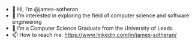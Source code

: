 - 👋 Hi, I’m @james-sotheran
- 👀 I’m interested in exploring the field of computer science and software engineering
- 🌱 I’m a Computer Science Graduate from the University of Leeds
- 📫 How to reach me: https://www.linkedin.com/in/james-sotheran/

<!---
james-sotheran/james-sotheran is a ✨ special ✨ repository because its `README.md` (this file) appears on your GitHub profile.
You can click the Preview link to take a look at your changes.
--->
